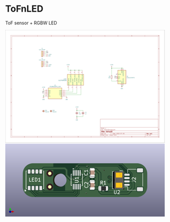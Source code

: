 # ToFnLED
ToF sensor + RGBW LED

![ToFnLED_Sch](https://github.com/jephilp/ToFnLED/blob/main/ToFnLED/schematic.png)
![ToFnLED_Top](https://github.com/jephilp/ToFnLED/blob/main/ToFnLED/ToFnLED.png)
